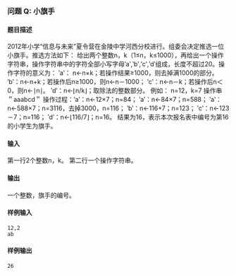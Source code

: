 ### 问题 Q: 小旗手

#### 题目描述

2012年小学“信息与未来”夏令营在金陵中学河西分校进行。组委会决定推选一位小旗手。推选方法如下：
给出两个整数n，k（1≤n，k≤1000），再给出一个操作字符串，操作字符串中的字符全部小写字母‵a‵,‵b‵,‵c‵,‵d‵组成，长度不超过20。操作字符的意义为：
‵a‵： n←n×k；若操作结果≥1000，则去掉满1000的部分。
‵b‵：n←n+k；若操作后n≥1000，则n←n－1000；
‵c‵：n←n－k；若操作后n＜0，则n←∣n∣。
‵d‵：n←⌊n/k⌋；取除法的整数部分。
例如： n=12，k=7
操作串 ＂aaabcd＂
操作过程：‵a‵：n←12×7；n=84；
     ‵a‵：n←84×7；n=588；
‵a‵：n←588×7；n=3116，去掉3000，n=116；
‵b‵：n←116+7；n=123；
‵c‵：n←123－7；n=116；
‵d‵：n←⌊116/7⌋；n=16。
结果为16，表示本次报名表中编号为第16的小学生为旗手。

#### 输入

第一行2个整数n，k。
第二行一个操作字符串。

#### 输出

一个整数，旗手的编号。

#### 样例输入

```
12,2
ab
```

#### 样例输出

```
26
```
